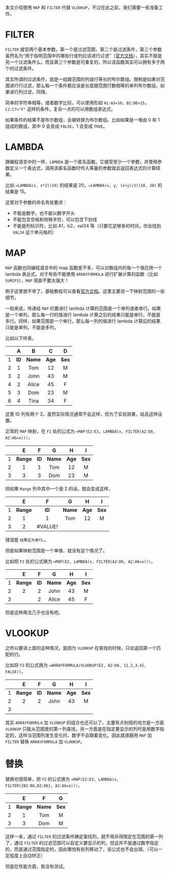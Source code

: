 本文介绍使用 `MAP` 和 `FILTER` 代替 `VLOOKUP`，不过在此之前，我们需要一些准备工作。

# FILTER

`FILTER` 接受两个基本参数，第一个是过滤范围，第二个是过滤条件，第三个参数虽然名为“用于指明范围中的哪些行或列应该进行过滤”（[官方文档](https://support.google.com/docs/answer/3093197)），其实不就是另一个过滤条件么。而且第三个参数是可重复的，所以该函数其实可以拥有多于两个的过滤条件。

其实所谓的过滤条件，就是一组跟范围的列或行等长的布尔数组。限制是如果对范围进行行过滤，那么每一个条件都应该是长度跟范围行数相等的单列布尔数组，如果进行列过滤，同理。

简单的字符串相等，或者数字比较，可以使用形如 `A1:A3=10`，`B2:B6>15`，`C2:C7="F"` 这样的条件。复杂一点的可以用数组表达式。

如果条件的结果不是布尔数组，会被转换为布尔数组。比如如果是一堆由 0 和 1 组成的数组，其中 0 会变成 `FALSE`，1 会变成 `TRUE`。

# LAMBDA

跟编程语言中的一样，`LAMBDA` 是一个匿名函数。它接受至少一个参数，并使用参数定义一个表达式，调用该匿名函数时传入等量的参数就会返回表达式的计算结果。

比如 `=LAMBDA(x, x*2)(10)` 的结果是 20，`=LAMBDA(x, y, (x+y)/2)(10, 20)` 的结果是 15。

这里对于参数的命名有些要求：

- 不能是数字，也不能以数字开头
- 不能包含空格和特殊字符，可以包含下划线
- 不能是列标识符，比如 A1，b2，val34 等（只要花足够多的时间，你会找到 `VAL34` 这个单元格的）

# MAP

`MAP` 函数也同编程语言中的 map 函数差不多，可以对数组内的每一个值应用一个 lambda 表达式。对于有些不能使用 `ARRAYFORMULA` 进行扩展计算的函数（比如 `SUMIFS`），`MAP` 简直不要太强大！

例子这里就不举了，基础教程可以查看[官方文档](https://support.google.com/docs/answer/12568985)。这里主要说一下映射范围的一些细节。

一般来说，传递给 `MAP` 的要进行 lambda 计算的范围是一个单列或者单行。如果是一个单列，那么每一行的值进行 lambda 计算之后的结果只能是单行，不能是多行。同样，如果范围是一个单行，那么每一列的值进行 lambda 计算后的结果只能是单列，不能是多列。

比如以下样表，

|   | A | B | C | D |
|:-:|:-:|:-:|:-:|:-:|
| 1 | **ID** | **Name** | **Age** | **Sex** |
| 2 | 1  | Tom   | 12  | M   |
| 3 | 2  | John  | 43  | M   |
| 4 | 2  | Alice | 45  | F   |
| 5 | 3  | Dom   | 23  | M   |
| 6 | 4  | Tina  | 34  | F   |

这里 ID 列有两个 2，虽然实际情况通常不会这样，但为了实验效果，姑且这样设置。

正常的 `MAP` 映射，在 `F2` 处的公式为 `=MAP(E2:E3, LAMBDA(x, FILTER(A2:D6, A2:A6=x)))`，

|   | E | F | G | H | I |
|:-:|:-:|:-:|:-:|:-:|:-:|
| 1 | **Range** | **ID** | **Name** | **Age** | **Sex** |
| 2 | 1     | 1  | Tom  | 12  | M   |
| 3 | 3     | 3  | Dom  | 23  | M   |

但如果 `Range` 列中其中一个是 2 的话，就会变成这样，

|   | E | F | G | H | I |
|:-:|:-:|:-:|:-:|:-:|:-:|
| 1 | **Range** | **ID** | **Name** | **Age** | **Sex** |
| 2 | 1     | 1  | Tom  | 12  | M   |
| 3 | 2     | #VALUE! |

错误是 `结果应为单行。`。

但是如果映射范围是一个单值，就没有这个情况了。

比如把 `F2` 处的公式换为 `=MAP(E2, LAMBDA(x, FILTER(A2:D6, A2:A6=x)))`，

|   | E | F | G | H | I |
|:-:|:-:|:-:|:-:|:-:|:-:|
| 1 | **Range** | **ID** | **Name** | **Age** | **Sex** |
| 2 | 2 | 2 | John  | 43 | M |
| 3 | | 2 | Alice | 45 | F |

但是这种用法几乎也没有吧。

# VLOOKUP

之所以要讲上面的这种情况，是因为 `VLOOKUP` 在查找的时候，只会返回第一个匹配的行。

比如将 `F2` 的公式换为 `=ARRAYFORMULA(VLOOKUP(E2, A2:D6, {1,2,3,4}, FALSE))`，

|   | E | F | G | H | I |
|:-:|:-:|:-:|:-:|:-:|:-:|
| 1 | **Range** | **ID** | **Name** | **Age** | **Sex** |
| 2 | 2 | 2 | John  | 43 | M |
| 3 |

其实 `ARRAYFORMULA` 加 `VLOOKUP` 的组合也还可以了，主要有点别扭的地方是一方面 `VLOOKUP` 只能从范围里的第一列查找，另一方面是在指定要显示的列时是用数字指定的，这样当范围列发生变化时，数字不会跟着变化。因此就琢磨用 `MAP` 加 `FILTER` 替换 `ARRAYFORMULA` 加 `VLOOKUP`。

# 替换

替换也很简单，把 `F2` 的公式换为 `=MAP(E2:E3, LAMBDA(x, FILTER({B2:B6,D2:D6}, A2:A6=x)))`，

|   | E | F | G |
|:-:|:-:|:-:|:-:|
| 1 | **Range** | **Name** | **Sex** |
| 2 | 1     | Tom | M   |
| 3 | 3     | Dom | M   |

这样一来，通过 `FILTER` 的过滤条件确定查找列，就不用非得限定在范围的第一列了，通过 `FILTER` 的过滤范围可以自定义要显示的列，但这并不是通过数字指定的，而是通过范围指定的，因此哪怕有些列移动了，该公式也不会出错。（可以一定程度上自动矫正）

但是在性能方面，我没有测试。
